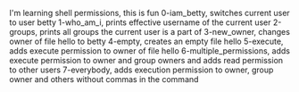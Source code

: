 I'm learning shell permissions, this is fun
0-iam_betty, switches current user to user betty
1-who_am_i, prints effective username of the current user
2-groups, prints all groups the current user is a part of
3-new_owner, changes owner of file hello to betty
4-empty, creates an empty file hello
5-execute, adds execute permission to owner of file hello
6-multiple_permissions, adds execute permission to owner and group owners and adds read permission to other users
7-everybody, adds execution permission to owner, group owner and others without commas in the command
